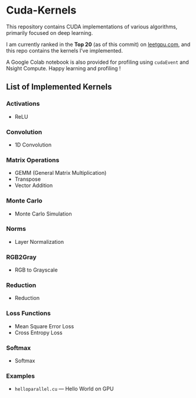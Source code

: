 # Cuda-Kernels

This repository contains CUDA implementations of various algorithms, primarily focused on deep learning.  

I am currently ranked in the **Top 20** (as of this commit) on [leetgpu.com](https://leetgpu.com), and this repo contains the kernels I’ve implemented.  

A Google Colab notebook is also provided for profiling using `cudaEvent` and Nsight Compute. 
Happy learning and profiling !

## List of Implemented Kernels

### Activations
- ReLU

### Convolution
- 1D Convolution

### Matrix Operations
- GEMM (General Matrix Multiplication)
- Transpose
- Vector Addition

### Monte Carlo
- Monte Carlo Simulation

### Norms
- Layer Normalization

### RGB2Gray
- RGB to Grayscale

### Reduction
- Reduction

### Loss Functions
- Mean Square Error Loss
- Cross Entropy Loss

### Softmax
- Softmax

### Examples
- `helloparallel.cu` — Hello World on GPU
